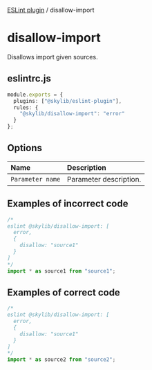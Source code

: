 [ESLint plugin](index.md) / disallow-import

# disallow-import

Disallows import given sources.

## eslintrc.js

```ts
module.exports = {
  plugins: ["@skylib/eslint-plugin"],
  rules: {
    "@skylib/disallow-import": "error"
  }
};
```

## Options

| Name | Description |
| :------ | :------ |
| `Parameter name` | Parameter description. |


## Examples of incorrect code

```ts
/*
eslint @skylib/disallow-import: [
  error,
  {
    disallow: "source1"
  }
]
*/
import * as source1 from "source1";
```

## Examples of correct code

```ts
/*
eslint @skylib/disallow-import: [
  error,
  {
    disallow: "source1"
  }
]
*/
import * as source2 from "source2";
```
